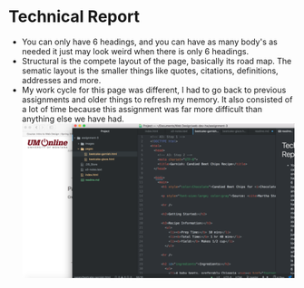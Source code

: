 <!DOCTYPE html>
<h1>Technical Report</h1>

<ul>
  <li>You can only have 6 headings, and you can have as many body's as needed it just may look weird when there is only 6 headings.</li>
  <li>Structural is the compete layout of the page, basically its road map. The sematic layout is the smaller things like quotes, citations, definitions, addresses and more.</li>
  <li>My work cycle for this page was different, I had to go back to previous assignments and older things to refresh my memory. It also consisted of a lot of time because this assignment was far more difficult than anything else we have had.</li>

<img src="./images/screenshot.png" />
